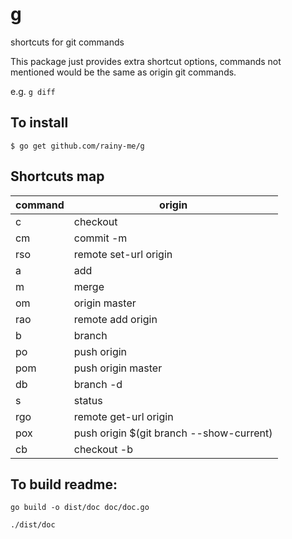 # g

shortcuts for git commands

This package just provides extra shortcut options, commands not mentioned would be the same as origin git commands.

e.g. `g diff`

## To install

`$ go get github.com/rainy-me/g`

## Shortcuts map

| command | origin |
| - | - |
| c | checkout |
| cm | commit -m |
| rso | remote set-url origin |
| a | add |
| m | merge |
| om | origin master |
| rao | remote add origin |
| b | branch |
| po | push origin |
| pom | push origin master |
| db | branch -d |
| s | status |
| rgo | remote get-url origin |
| pox | push origin $(git branch --show-current) |
| cb | checkout -b |

## To build readme:  

`go build -o dist/doc doc/doc.go`

 `./dist/doc`